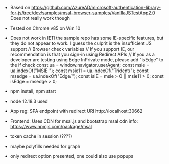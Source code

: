 - Based on https://github.com/AzureAD/microsoft-authentication-library-for-js/tree/dev/samples/msal-browser-samples/VanillaJSTestApp2.0
Does not really work though

- Tested on Chrome v85 on Win 10

- Does not work in IE11 the sample repo has some IE-specific features, but
  they do not appear to work. I guess the culprit is the insufficient JS
  support
// Browser check variables
// If you support IE, our recommendation is that you sign-in using Redirect APIs
// If you as a developer are testing using Edge InPrivate mode, please add "isEdge" to the if check
const ua = window.navigator.userAgent;
const msie = ua.indexOf("MSIE ");
const msie11 = ua.indexOf("Trident/");
const msedge = ua.indexOf("Edge/");
const isIE = msie > 0 || msie11 > 0;
const isEdge = msedge > 0;


- npm install, npm start

- node 12.18.3 used

- App reg: SPA endpoint with redirect URI http://localhost:30662

- Frontend: Uses CDN for msal.js and bootstrap
msal cdn info: https://www.npmjs.com/package/msal

- token cache in session (????)

- maybe polyfills needed for graph

- only redirect option presented, one could also use popups
